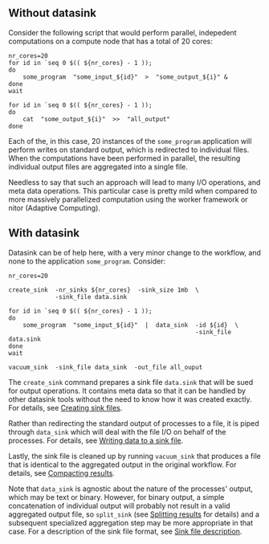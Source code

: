 ## Without datasink

Consider the following script that would perform parallel, indepedent computations on a compute node that has a total of 20 cores:
```
nr_cores=20
for id in `seq 0 $(( ${nr_cores} - 1 ));
do
    some_program  "some_input_${id}"  >  "some_output_${i}" &
done
wait

for id in `seq 0 $(( ${nr_cores} - 1 ));
do
    cat  "some_output_${i}"  >>  "all_output"
done
```
Each of the, in this case, 20 instances of the `some_program` application will perform writes on standard output, which is redirected to individual files.  When the computations have been performed in parallel, the resulting individual output files are aggregated into a single file.

Needless to say that such an approach will lead to many I/O operations, and meta data operations.  This particular case is pretty mild when compared to more massively parallelized computation using the worker framework or nitor (Adaptive Computing).

## With datasink

Datasink can be of help here, with a very minor change to the workflow, and none to the application `some_program`.  Consider:
```
nr_cores=20

create_sink  -nr_sinks ${nr_cores}  -sink_size 1mb  \
             -sink_file data.sink

for id in `seq 0 $(( ${nr_cores} - 1 ));
do
    some_program  "some_input_${id}"  |  data_sink  -id ${id}  \
                                                    -sink_file data.sink
done
wait

vacuum_sink  -sink_file data_sink  -out_file all_ouput
```
The `create_sink` command prepares a sink file `data.sink` that will be sued for output operations.  It contains meta data so that it can be handled by other datasink tools without the need to know how it was created exactly.  For details, see [Creating sink files](create_sink.md).

Rather than redirecting the standard output of processes to a file, it is piped through `data_sink` which will deal with the file I/O on behalf of the processes.  For details, see [Writing data to a sink file](data_sink.md).

Lastly, the sink file is cleaned up by running `vacuum_sink` that produces a file that is identical to the aggregated output in the original workflow.  For details, see [Compacting results](vacuum_sink.md).

Note that `data_sink` is agnostic about the nature of the processes' output, which may be text or binary.  However, for binary output, a simple concatenation of individual output will probably not result in a valid aggregated output file, so `split_sink` (see [Splitting results](split_sinks.md) for details) and a subsequent specialized aggregation step may be more appropriate in that case.  For a description of the sink file format, see [Sink file description](sink_file.md).
